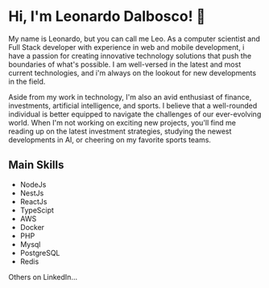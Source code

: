 # Hi, I'm Leonardo Dalbosco! 👋

My name is Leonardo, but you can call me Leo. As a computer scientist and Full Stack developer with experience in web and mobile development, i have a passion for creating innovative technology solutions that push the boundaries of what's possible. I am well-versed in the latest and most current technologies, and i'm always on the lookout for new developments in the field.

Aside from my work in technology, I'm also an avid enthusiast of finance, investments, artificial intelligence, and sports. I believe that a well-rounded individual is better equipped to navigate the challenges of our ever-evolving world. When I'm not working on exciting new projects, you'll find me reading up on the latest investment strategies, studying the newest developments in AI, or cheering on my favorite sports teams.

## Main Skills

- NodeJs
- NestJs
- ReactJs
- TypeScipt
- AWS
- Docker
- PHP
- Mysql
- PostgreSQL
- Redis

Others on LinkedIn...


